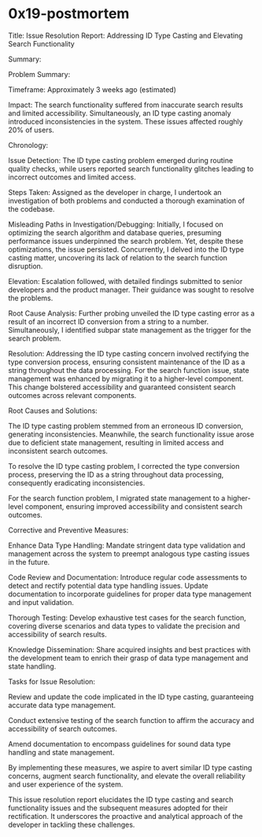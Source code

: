 # 0x19-postmortem

Title: Issue Resolution Report: Addressing ID Type Casting and Elevating Search Functionality

Summary:

Problem Summary:

Timeframe: Approximately 3 weeks ago (estimated)

Impact: The search functionality suffered from inaccurate search results and limited accessibility. Simultaneously, an ID type casting anomaly introduced inconsistencies in the system. These issues affected roughly 20% of users.

Chronology:

Issue Detection: The ID type casting problem emerged during routine quality checks, while users reported search functionality glitches leading to incorrect outcomes and limited access.

Steps Taken: Assigned as the developer in charge, I undertook an investigation of both problems and conducted a thorough examination of the codebase.

Misleading Paths in Investigation/Debugging: Initially, I focused on optimizing the search algorithm and database queries, presuming performance issues underpinned the search problem. Yet, despite these optimizations, the issue persisted. Concurrently, I delved into the ID type casting matter, uncovering its lack of relation to the search function disruption.

Elevation: Escalation followed, with detailed findings submitted to senior developers and the product manager. Their guidance was sought to resolve the problems.

Root Cause Analysis: Further probing unveiled the ID type casting error as a result of an incorrect ID conversion from a string to a number. Simultaneously, I identified subpar state management as the trigger for the search problem.

Resolution: Addressing the ID type casting concern involved rectifying the type conversion process, ensuring consistent maintenance of the ID as a string throughout the data processing. For the search function issue, state management was enhanced by migrating it to a higher-level component. This change bolstered accessibility and guaranteed consistent search outcomes across relevant components.

Root Causes and Solutions:

The ID type casting problem stemmed from an erroneous ID conversion, generating inconsistencies. Meanwhile, the search functionality issue arose due to deficient state management, resulting in limited access and inconsistent search outcomes.

To resolve the ID type casting problem, I corrected the type conversion process, preserving the ID as a string throughout data processing, consequently eradicating inconsistencies.

For the search function problem, I migrated state management to a higher-level component, ensuring improved accessibility and consistent search outcomes.

Corrective and Preventive Measures:

Enhance Data Type Handling: Mandate stringent data type validation and management across the system to preempt analogous type casting issues in the future.

Code Review and Documentation: Introduce regular code assessments to detect and rectify potential data type handling issues. Update documentation to incorporate guidelines for proper data type management and input validation.

Thorough Testing: Develop exhaustive test cases for the search function, covering diverse scenarios and data types to validate the precision and accessibility of search results.

Knowledge Dissemination: Share acquired insights and best practices with the development team to enrich their grasp of data type management and state handling.

Tasks for Issue Resolution:

Review and update the code implicated in the ID type casting, guaranteeing accurate data type management.

Conduct extensive testing of the search function to affirm the accuracy and accessibility of search outcomes.

Amend documentation to encompass guidelines for sound data type handling and state management.

By implementing these measures, we aspire to avert similar ID type casting concerns, augment search functionality, and elevate the overall reliability and user experience of the system.

This issue resolution report elucidates the ID type casting and search functionality issues and the subsequent measures adopted for their rectification. It underscores the proactive and analytical approach of the developer in tackling these challenges.
